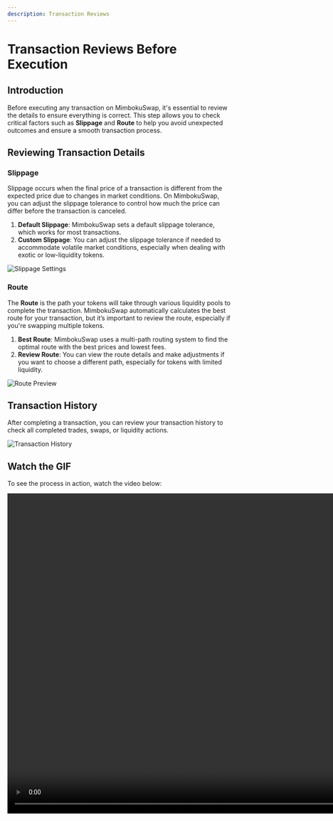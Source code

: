 ```yaml
---
description: Transaction Reviews
---
```


# Transaction Reviews Before Execution

## Introduction

Before executing any transaction on MimbokuSwap, it's essential to review the details to ensure everything is correct. This step allows you to check critical factors such as **Slippage** and **Route** to help you avoid unexpected outcomes and ensure a smooth transaction process.

## Reviewing Transaction Details

### Slippage

Slippage occurs when the final price of a transaction is different from the expected price due to changes in market conditions. On MimbokuSwap, you can adjust the slippage tolerance to control how much the price can differ before the transaction is canceled.

1. **Default Slippage**: MimbokuSwap sets a default slippage tolerance, which works for most transactions.
2. **Custom Slippage**: You can adjust the slippage tolerance if needed to accommodate volatile market conditions, especially when dealing with exotic or low-liquidity tokens.

![Slippage Settings](https://images.tentou.tech/mimboku/slippage.jpg)

### Route

The **Route** is the path your tokens will take through various liquidity pools to complete the transaction. MimbokuSwap automatically calculates the best route for your transaction, but it’s important to review the route, especially if you're swapping multiple tokens.

1. **Best Route**: MimbokuSwap uses a multi-path routing system to find the optimal route with the best prices and lowest fees.
2. **Review Route**: You can view the route details and make adjustments if you want to choose a different path, especially for tokens with limited liquidity.

![Route Preview](https://images.tentou.tech/mimboku/route.jpg)

## Transaction History

After completing a transaction, you can review your transaction history to check all completed trades, swaps, or liquidity actions.

![Transaction History](https://images.tentou.tech/mimboku/history.jpg)

## Watch the GIF

To see the process in action, watch the video below:

<video width="1080" height="720" autoplay loop muted playsinline>
  <source src="https://images.tentou.tech/mimboku/transaction-review.mp4" type="video/mp4">
</video>